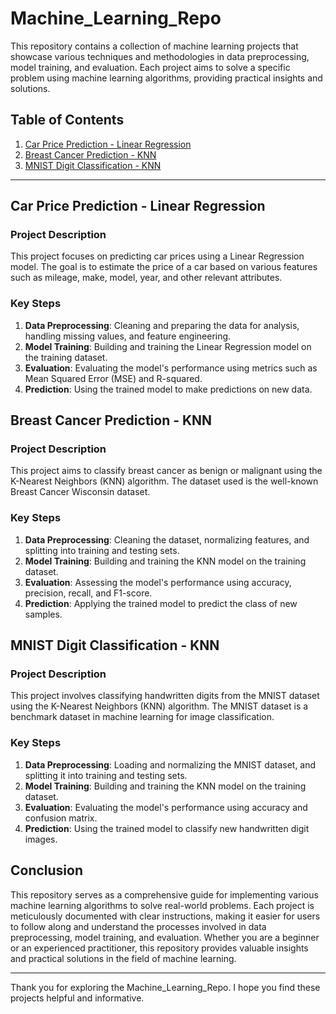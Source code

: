 # Machine_Learning_Repo
This repository contains a collection of machine learning projects that showcase various techniques and methodologies in data preprocessing, model training, and evaluation. Each project aims to solve a specific problem using machine learning algorithms, providing practical insights and solutions.


## Table of Contents

1. [Car Price Prediction - Linear Regression](#car-price-prediction---linear-regression)
2. [Breast Cancer Prediction - KNN](#breast-cancer-prediction---knn)
3. [MNIST Digit Classification - KNN](#mnist-digit-classification---knn)

---

## Car Price Prediction - Linear Regression

### Project Description

This project focuses on predicting car prices using a Linear Regression model. The goal is to estimate the price of a car based on various features such as mileage, make, model, year, and other relevant attributes.

### Key Steps

1. **Data Preprocessing**: Cleaning and preparing the data for analysis, handling missing values, and feature engineering.
2. **Model Training**: Building and training the Linear Regression model on the training dataset.
3. **Evaluation**: Evaluating the model's performance using metrics such as Mean Squared Error (MSE) and R-squared.
4. **Prediction**: Using the trained model to make predictions on new data.

## Breast Cancer Prediction - KNN

### Project Description

This project aims to classify breast cancer as benign or malignant using the K-Nearest Neighbors (KNN) algorithm. The dataset used is the well-known Breast Cancer Wisconsin dataset.


### Key Steps

1. **Data Preprocessing**: Cleaning the dataset, normalizing features, and splitting into training and testing sets.
2. **Model Training**: Building and training the KNN model on the training dataset.
3. **Evaluation**: Assessing the model's performance using accuracy, precision, recall, and F1-score.
4. **Prediction**: Applying the trained model to predict the class of new samples.


## MNIST Digit Classification - KNN

### Project Description

This project involves classifying handwritten digits from the MNIST dataset using the K-Nearest Neighbors (KNN) algorithm. The MNIST dataset is a benchmark dataset in machine learning for image classification.

### Key Steps

1. **Data Preprocessing**: Loading and normalizing the MNIST dataset, and splitting it into training and testing sets.
2. **Model Training**: Building and training the KNN model on the training dataset.
3. **Evaluation**: Evaluating the model's performance using accuracy and confusion matrix.
4. **Prediction**: Using the trained model to classify new handwritten digit images.

## Conclusion

This repository serves as a comprehensive guide for implementing various machine learning algorithms to solve real-world problems. Each project is meticulously documented with clear instructions, making it easier for users to follow along and understand the processes involved in data preprocessing, model training, and evaluation. Whether you are a beginner or an experienced practitioner, this repository provides valuable insights and practical solutions in the field of machine learning.

---

Thank you for exploring the Machine_Learning_Repo. I hope you find these projects helpful and informative.

